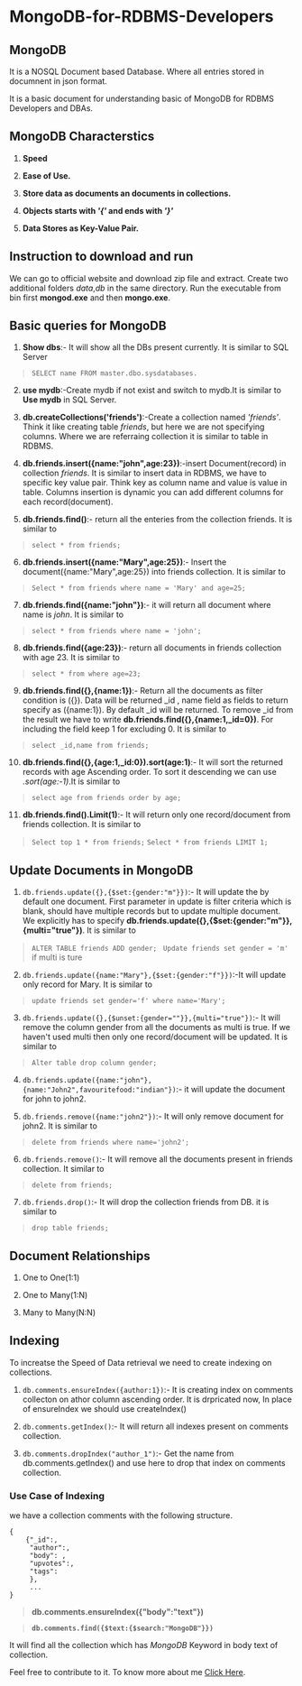# MongoDB-for-RDBMS-Developers

## MongoDB

It is a NOSQL Document based Database. Where all entries stored in documnent in json format.

It is a basic document for understanding basic of MongoDB for RDBMS Developers and DBAs.

## MongoDB Characterstics

1. **Speed**

2. **Ease of Use.**

3. **Store data as documents an documents in collections.**

4. **Objects starts with *'{'* and ends with *'}'***

5. **Data Stores as Key-Value Pair.**

## Instruction to download and run

We can go to official website and download zip file and extract. Create two additional folders *data*,*db* in the same directory. Run the executable from bin first **mongod.exe** and then **mongo.exe**.

## Basic queries for MongoDB

1. **Show dbs**:- It will show all the DBs present currently. It is similar to SQL Server 

> ```SELECT name FROM master.dbo.sysdatabases.```

2. **use mydb**:-Create mydb if not exist and switch to mydb.It is similar to **Use mydb** in SQL Server.

3. **db.createCollections('friends')**:-Create a collection named *'friends'*. Think it like creating table *friends*, but here we are not specifying columns. Where we are referraing collection it is similar to table in RDBMS.

4. **db.friends.insert({name:"john",age:23})**:-insert Document(record) in collection *friends*. It is similar to insert data in RDBMS, we have to specific key value pair. Think key as column name and value is value in table. Columns insertion is dynamic you can add different columns for each record(document).

5. **db.friends.find()**:- return all the enteries from the collection friends. It is similar to

> ```select * from friends;```

6. **db.friends.insert({name:"Mary",age:25})**:- Insert the document({name:"Mary",age:25}) into friends collection. It is similar to

> ```Select * from friends where name = 'Mary' and age=25;```

7. **db.friends.find({name:"john"})**:- it will return all document where name is *john*. It is similar to

> ```select * from friends where name = 'john';```

8. **db.friends.find({age:23})**:- return all documents in friends collection with age 23. It is similar to

> ```select * from where age=23;```

9. **db.friends.find({},{name:1})**:- Return all the documents as filter condition is ({}). Data will be returned _id , name field as fields to return specify as ({name:1}). By default _id will be returned. To remove _id from the result we have to write **db.friends.find({},{name:1,_id=0})**. For including the field keep 1 for excluding 0. It is similar to

> ```select _id,name from friends;```

10. **db.friends.find({},{age:1,_id:0}).sort(age:1)**:- It will sort the returned records with age Ascending order. To sort it descending we can use *.sort(age:-1)*.It is similar to

> ```select age from friends order by age;```

11. **db.friends.find().Limit(1)**:- It will return only one record/document from friends collection. It is similar to

> ```Select top 1 * from friends;``` 
>```Select * from friends LIMIT 1;```

## Update Documents in MongoDB

1. ```db.friends.update({},{$set:{gender:"m"}})```:- It will update the by default one document. First parameter in update is filter criteria which is blank, should have multiple records but to update multiple document. We explicitly has to specify **db.friends.update({},{$set:{gender:"m"}},{multi="true"})**. It is similar to 

> ```ALTER TABLE friends ADD gender; ```
> ```Update friends set gender = 'm'``` if multi is ture

2. ```db.friends.update({name:"Mary"},{$set:{gender:"f"}})```:-It will update only record for Mary. It is similar to

> ```update friends set gender='f' where name='Mary';```

3. ```db.friends.update({},{$unset:{gender=""}},{multi="true"})```:- It will remove the column gender from all the documents as multi is true. If we haven't used multi then only one record/document will be updated. It is similar to

> ```Alter table drop column gender;```

4. ```db.friends.update({name:"john"},{name:"John2",favouritefood:"indian"})```:- it will update the document for john to john2.

5. ```db.friends.remove({name:"john2"})```:- It will only remove document for john2. It is similar to

> ```delete from friends where name='john2';```


6. ```db.friends.remove()```:- It will remove all the documents present in friends collection. It similar to

> ```delete from friends;```

7. ```db.friends.drop()```:- It will drop the collection friends from DB. it is similar to 

> ```drop table friends;```

## Document Relationships

1. One to One(1:1)

2. One to Many(1:N)

3. Many to Many(N:N)

## Indexing

To increatse the Speed of Data retrieval we need to create indexing on collections.

1. ```db.comments.ensureIndex({author:1})```:- It is creating index on comments collecton on athor column ascending order. It is drpricated now, In place of ensureIndex we should use createIndex()

2. ```db.comments.getIndex()```:- It will return all indexes present on comments collection.

3. ```db.comments.dropIndex("author_1")```:- Get the name from db.comments.getIndex() and use here to drop that index on comments collection.

### Use Case of Indexing

we have a collection comments with the following structure.

```console
{
    {"_id":,
     "author":,
     "body": ,
     "upvotes":,
     "tags":
     },
     ...
}
```

> **db.comments.ensureIndex({"body":"text"})**

> **```db.comments.find({$text:{$search:"MongoDB"}})```**

It will find all the collection which has *MongoDB* Keyword in body text of collection.


 Feel free to contribute to it. To know more about me <a  href='https://yashpalahlawat.github.io/vitae/'>Click Here</a>.
